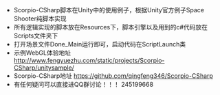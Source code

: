 * Scorpio-CSharp脚本在Unity中的使用例子，根据Unity官方例子Space Shooter纯脚本实现
* 所有逻辑实现的脚本放在Resources下，脚本引擎以及用到的c#代码放在Scripts文件夹下
* 打开场景文件Done_Main运行即可，启动代码在ScriptLaunch类
* 示例WebGL体验地址 http://www.fengyuezhu.com/static/projects/Scorpio-CSharp/unitysample/
* Scorpio-CSharp地址 https://github.com/qingfeng346/Scorpio-CSharp
* 有任何疑问可以直接进QQ群讨论！！！ 245199668